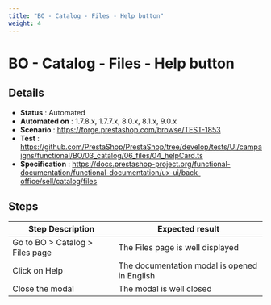 ```yaml
---
title: "BO - Catalog - Files - Help button"
weight: 4
---
```


# BO - Catalog - Files - Help button
## Details
* **Status** : Automated
* **Automated on** : 1.7.8.x, 1.7.7.x, 8.0.x, 8.1.x, 9.0.x
* **Scenario** : https://forge.prestashop.com/browse/TEST-1853
* **Test** : https://github.com/PrestaShop/PrestaShop/tree/develop/tests/UI/campaigns/functional/BO/03_catalog/06_files/04_helpCard.ts
* **Specification** : https://docs.prestashop-project.org/functional-documentation/functional-documentation/ux-ui/back-office/sell/catalog/files

## Steps
| Step Description | Expected result |
| ----- | ----- |
| Go to BO > Catalog > Files page | The Files page is well displayed |
| Click on Help | The documentation modal is opened in English |
| Close the modal | The modal is well closed |
